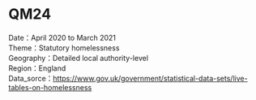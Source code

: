 # QM24

Date：April 2020 to March 2021	
Theme：Statutory homelessness	
Geography：Detailed local authority-level	
Region：England	
Data_sorce：https://www.gov.uk/government/statistical-data-sets/live-tables-on-homelessness	
		
